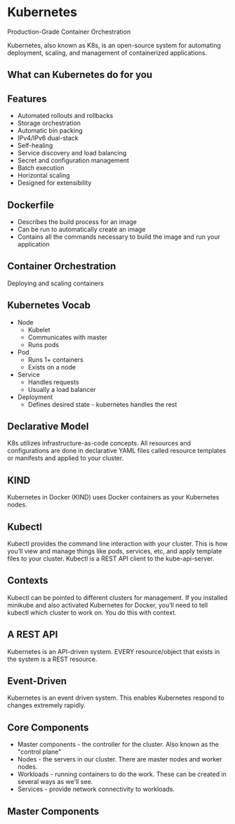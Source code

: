 # Kubernetes
Production-Grade Container Orchestration

Kubernetes, also known as K8s, is an open-source system for automating deployment, scaling, and management of containerized applications.

## What can Kubernetes do for you
## Features
- Automated rollouts and rollbacks
- Storage orchestration
- Automatic bin packing
- IPv4/IPv6 dual-stack
- Self-healing
- Service discovery and load balancing
- Secret and configuration management
- Batch execution
- Horizontal scaling
- Designed for extensibility

## Dockerfile
- Describes the build process for an image
- Can be run to automatically create an image
- Contains all the commands necessary to build the image and run your application

## Container Orchestration
Deploying and scaling containers

## Kubernetes Vocab
- Node
    - Kubelet
    - Communicates with master
    - Runs pods
- Pod
    - Runs 1+ containers
    - Exists on a node
- Service
    - Handles requests
    - Usually a load balancer
- Deployment
    - Defines desired state - kubernetes handles the rest

## Declarative Model
K8s utilizes infrastructure-as-code concepts. All resources and configurations are done in declarative YAML files called resource templates or manifests and applied to your cluster.

## KIND
Kubernetes in Docker (KIND) uses Docker containers as your Kubernetes nodes.

## Kubectl
Kubectl provides the command line interaction with your cluster. This is how 
you’ll view and manage things like pods, services, etc, and apply template files to your cluster. Kubectl is a REST API client to the kube-api-server.

## Contexts
Kubectl can be pointed to different clusters for management. If you installed 
minikube and also activated Kubernetes for Docker, you’ll need to tell 
kubectl which cluster to work on. You do this with context.

## A REST API
Kubernetes is an API-driven system. EVERY resource/object that exists in 
the system is a REST resource.

## Event-Driven
Kubernetes is an event driven system. This enables Kubernetes respond to 
changes extremely rapidly. 

## Core Components
- Master components - the controller for the cluster. Also known as the "control plane"
- Nodes - the servers in our cluster. There are master nodes and worker nodes.
- Workloads - running containers to do the work. These can be created in several ways as we'll see.
- Services - provide network connectivity to workloads.

## Master Components

